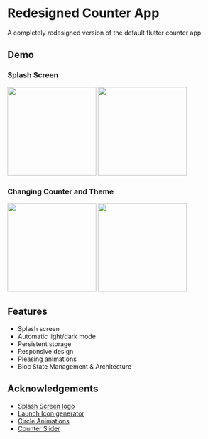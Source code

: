 # Redesigned Counter App

A completely redesigned version of the default flutter counter app

## Demo

### Splash Screen

<p float="left">
    <img src="doc/splash_dark.png" width="200" />
    <img src="doc/splash_white.png" width="200" />
</p>

### Changing Counter and Theme

<p float="left">
    <img src="doc/counter_demo.gif" width="200" />
    <img src="doc/theme_demo.gif" width="200" />
</p>

## Features

- Splash screen
- Automatic light/dark mode
- Persistent storage
- Responsive design
- Pleasing animations
- Bloc State Management & Architecture
## Acknowledgements

- [Splash Screen logo](https://images-workbench.99static.com/5YIKXcY4VWeqd0DT5Krjr1PQ_Bk=/http://s3.amazonaws.com/projects-files/45/4533/453333/bbafb77d-c3db-4467-9fea-91e68b20fe47.jpg)
- [Launch Icon generator](https://romannurik.github.io/AndroidAssetStudio/icons-launcher.html#foreground.type=clipart&foreground.clipart=access_alarms&foreground.space.trim=1&foreground.space.pad=0.25&foreColor=rgba(96%2C%20125%2C%20139%2C%200)&backColor=rgb(255%2C%20255%2C%20255)&crop=0&backgroundShape=circle&effects=elevate&name=ic_launcher)
- [Circle Animations](https://flare.rive.app/a/LiquidatorCoder/files/flare/circle-avatar-animation)
- [Counter Slider](https://github.com/Rahiche/stepper_touch)